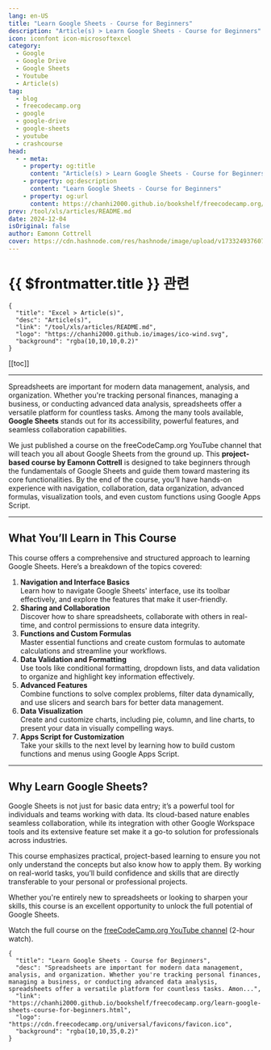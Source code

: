 ```yaml
---
lang: en-US
title: "Learn Google Sheets - Course for Beginners"
description: "Article(s) > Learn Google Sheets - Course for Beginners"
icon: iconfont icon-microsoftexcel
category:
  - Google
  - Google Drive
  - Google Sheets
  - Youtube
  - Article(s)
tag:
  - blog
  - freecodecamp.org
  - google
  - google-drive
  - google-sheets
  - youtube
  - crashcourse
head:
  - - meta:
    - property: og:title
      content: "Article(s) > Learn Google Sheets - Course for Beginners"
    - property: og:description
      content: "Learn Google Sheets - Course for Beginners"
    - property: og:url
      content: https://chanhi2000.github.io/bookshelf/freecodecamp.org/learn-google-sheets-course-for-beginners.html
prev: /tool/xls/articles/README.md
date: 2024-12-04
isOriginal: false
author: Eamonn Cottrell
cover: https://cdn.hashnode.com/res/hashnode/image/upload/v1733249376070/af3b622d-ff58-446a-ae47-b4dcac71cffe.jpeg
---
```


# {{ $frontmatter.title }} 관련

```component VPCard
{
  "title": "Excel > Article(s)",
  "desc": "Article(s)",
  "link": "/tool/xls/articles/README.md",
  "logo": "https://chanhi2000.github.io/images/ico-wind.svg",
  "background": "rgba(10,10,10,0.2)"
}
```

[[toc]]

---

<SiteInfo
  name="Learn Google Sheets - Course for Beginners"
  desc="Spreadsheets are important for modern data management, analysis, and organization. Whether you're tracking personal finances, managing a business, or conducting advanced data analysis, spreadsheets offer a versatile platform for countless tasks. Amon..."
  url="https://freecodecamp.org/news/learn-google-sheets-course-for-beginners"
  logo="https://cdn.freecodecamp.org/universal/favicons/favicon.ico"
  preview="https://cdn.hashnode.com/res/hashnode/image/upload/v1733249376070/af3b622d-ff58-446a-ae47-b4dcac71cffe.jpeg"/>

Spreadsheets are important for modern data management, analysis, and organization. Whether you're tracking personal finances, managing a business, or conducting advanced data analysis, spreadsheets offer a versatile platform for countless tasks. Among the many tools available, **Google Sheets** stands out for its accessibility, powerful features, and seamless collaboration capabilities.

We just published a course on the freeCodeCamp.org YouTube channel that will teach you all about Google Sheets from the ground up. This **project-based course by Eamonn Cottrell** is designed to take beginners through the fundamentals of Google Sheets and guide them toward mastering its core functionalities. By the end of the course, you’ll have hands-on experience with navigation, collaboration, data organization, advanced formulas, visualization tools, and even custom functions using Google Apps Script.

---

## What You’ll Learn in This Course

This course offers a comprehensive and structured approach to learning Google Sheets. Here’s a breakdown of the topics covered:

1. **Navigation and Interface Basics**  
    Learn how to navigate Google Sheets' interface, use its toolbar effectively, and explore the features that make it user-friendly.
2. **Sharing and Collaboration**  
    Discover how to share spreadsheets, collaborate with others in real-time, and control permissions to ensure data integrity.
3. **Functions and Custom Formulas**  
    Master essential functions and create custom formulas to automate calculations and streamline your workflows.
4. **Data Validation and Formatting**  
    Use tools like conditional formatting, dropdown lists, and data validation to organize and highlight key information effectively.
5. **Advanced Features**  
    Combine functions to solve complex problems, filter data dynamically, and use slicers and search bars for better data management.
6. **Data Visualization**  
    Create and customize charts, including pie, column, and line charts, to present your data in visually compelling ways.
7. **Apps Script for Customization**  
    Take your skills to the next level by learning how to build custom functions and menus using Google Apps Script.

---

## Why Learn Google Sheets?

Google Sheets is not just for basic data entry; it’s a powerful tool for individuals and teams working with data. Its cloud-based nature enables seamless collaboration, while its integration with other Google Workspace tools and its extensive feature set make it a go-to solution for professionals across industries.

This course emphasizes practical, project-based learning to ensure you not only understand the concepts but also know how to apply them. By working on real-world tasks, you’ll build confidence and skills that are directly transferable to your personal or professional projects.

Whether you're entirely new to spreadsheets or looking to sharpen your skills, this course is an excellent opportunity to unlock the full potential of Google Sheets.

Watch the full course on the [<FontIcon icon="fa-brands fa-youtube"/>freeCodeCamp.org YouTube channel](https://youtu.be/cWGQncQxaHI) (2-hour watch).

<VidStack src="youtube/cWGQncQxaHI" />

<!-- TODO: add ARTICLE CARD -->
```component VPCard
{
  "title": "Learn Google Sheets - Course for Beginners",
  "desc": "Spreadsheets are important for modern data management, analysis, and organization. Whether you're tracking personal finances, managing a business, or conducting advanced data analysis, spreadsheets offer a versatile platform for countless tasks. Amon...",
  "link": "https://chanhi2000.github.io/bookshelf/freecodecamp.org/learn-google-sheets-course-for-beginners.html",
  "logo": "https://cdn.freecodecamp.org/universal/favicons/favicon.ico",
  "background": "rgba(10,10,35,0.2)"
}
```
